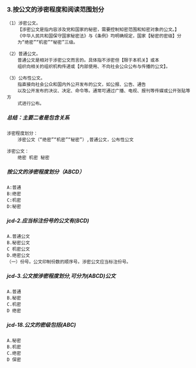 
### 3.按公文的涉密程度和阅读范围划分
    （1）涉密公文。
        【涉密公文是指内容涉及党和国家的秘密，需要控制知密范围和知密对象的公文。】
        《中华人民共和国保守国家秘密法》与《条例》均明确规定，国家【秘密的密级】分
        为“绝密”“机密”“秘密”三级。
        
    （2）普通公文。
        普通公文是相对于涉密公文而言的。具体指不涉密但【限于本机关】或本
        组织向相关的组织机构传递或【内部使用、不向社会公众公布与传播的公文】。
        
    （3）公布性公文。
        指直接向社会公众和国内外公开发布的公文，如公报、公告、通告
        以及公开发布的决议、决定、命令等。通常可通过广播、电视、报刊等传媒或公开张贴等方
        式进行公布。

##### 总结：主要二者是包含关系
    涉密程度划分：        
        涉密公文（“绝密”“机密”“秘密”）,普通公文，公布性公文
        
    涉密公文：
        绝密 机密 秘密   

##### 按公文的涉密程度划分（ABCD）
    A:普通
    B:绝密
    C:机密
    D:秘密   
     
##### jcd-2.应当标注份号的公文有(BCD)
    A.普通公文
    B.秘密公文
    C 机密公文
    D.绝密公文
    （一）份号。公文印制份数的顺序号。涉密公文应当标注份号。
    
##### jcd-3.公文按涉密程度划分,可分为(ABCD)公文
    A.普通
    B.秘密
    C.机密
    D 绝密
    
##### jcd-18.公文的密级包括(ABC)
    A.秘密
    B.机密
    C.绝密
    D 保密
    